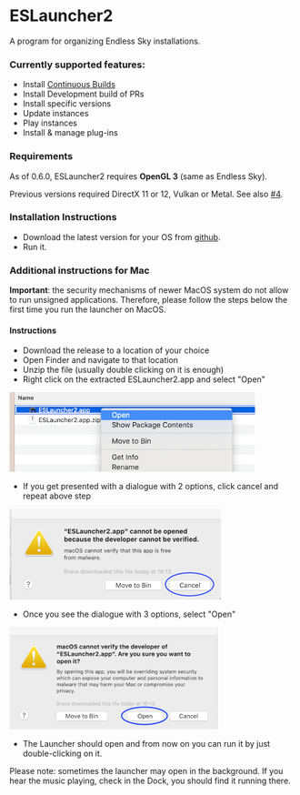 # ESLauncher2
A program for organizing Endless Sky installations.

### Currently supported features:
- Install [Continuous Builds](https://github.com/endless-sky/endless-sky/releases/tag/continuous)
- Install Development build of PRs
- Install specific versions
- Update instances
- Play instances
- Install & manage plug-ins

### Requirements
As of 0.6.0, ESLauncher2 requires **OpenGL 3** (same as Endless Sky).

Previous versions required DirectX 11 or 12, Vulkan or Metal. See also [#4](https://github.com/EndlessSkyCommunity/ESLauncher2/issues/4).


### Installation Instructions
- Download the latest version for your OS from [github](https://github.com/EndlessSkyCommunity/ESLauncher2/releases).
- Run it.

### Additional instructions for Mac
**Important**: the security mechanisms of newer MacOS system do not allow to run
unsigned applications. Therefore, please follow the steps below the first time
you run the launcher on MacOS.

#### Instructions ####
- Download the release to a location of your choice
- Open Finder and navigate to that location
- Unzip the file (usually double clicking on it is enough)
- Right click on the extracted ESLauncher2.app and select "Open"

![Screenshot 1](doc/mac_screenshot_0.png?raw=true)


- If you get presented with a dialogue with 2 options, click cancel and repeat
above step

![Screenshot 2](doc/mac_screenshot_1.png?raw=true)


- Once you see the dialogue with 3 options, select "Open"

![Screenshot 3](doc/mac_screenshot_2.png?raw=true)


- The Launcher should open and from now on you can run it by just double-clicking
on it.

Please note: sometimes the launcher may open in the background. If you hear the music playing, check in the Dock, you should find it running there.
